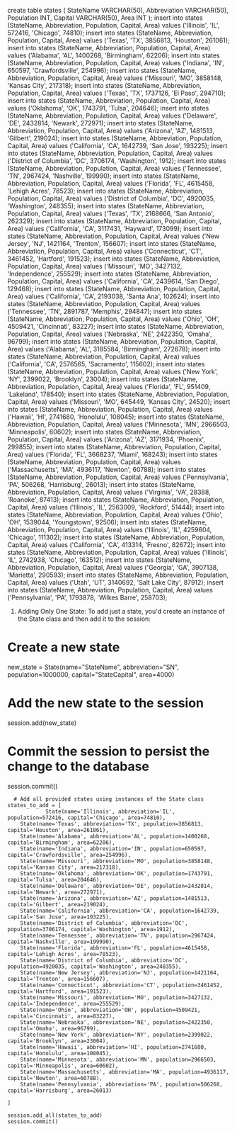 create table states (
	StateName VARCHAR(50),
	Abbreviation VARCHAR(50),
	Population INT,
	Capital VARCHAR(50),
	Area INT
);
insert into states (StateName, Abbreviation, Population, Capital, Area) values ('Illinois', 'IL', 572416, 'Chicago', 74810);
insert into states (StateName, Abbreviation, Population, Capital, Area) values ('Texas', 'TX', 3856813, 'Houston', 261061);
insert into states (StateName, Abbreviation, Population, Capital, Area) values ('Alabama', 'AL', 1400268, 'Birmingham', 62206);
insert into states (StateName, Abbreviation, Population, Capital, Area) values ('Indiana', 'IN', 650597, 'Crawfordsville', 254996);
insert into states (StateName, Abbreviation, Population, Capital, Area) values ('Missouri', 'MO', 3858148, 'Kansas City', 217318);
insert into states (StateName, Abbreviation, Population, Capital, Area) values ('Texas', 'TX', 1737126, 'El Paso', 294710);
insert into states (StateName, Abbreviation, Population, Capital, Area) values ('Oklahoma', 'OK', 1743791, 'Tulsa', 204646);
insert into states (StateName, Abbreviation, Population, Capital, Area) values ('Delaware', 'DE', 2432814, 'Newark', 272971);
insert into states (StateName, Abbreviation, Population, Capital, Area) values ('Arizona', 'AZ', 1481513, 'Gilbert', 219024);
insert into states (StateName, Abbreviation, Population, Capital, Area) values ('California', 'CA', 1642739, 'San Jose', 193225);
insert into states (StateName, Abbreviation, Population, Capital, Area) values ('District of Columbia', 'DC', 3706174, 'Washington', 1912);
insert into states (StateName, Abbreviation, Population, Capital, Area) values ('Tennessee', 'TN', 2967424, 'Nashville', 199990);
insert into states (StateName, Abbreviation, Population, Capital, Area) values ('Florida', 'FL', 4615458, 'Lehigh Acres', 78523);
insert into states (StateName, Abbreviation, Population, Capital, Area) values ('District of Columbia', 'DC', 4920035, 'Washington', 248355);
insert into states (StateName, Abbreviation, Population, Capital, Area) values ('Texas', 'TX', 2168666, 'San Antonio', 262329);
insert into states (StateName, Abbreviation, Population, Capital, Area) values ('California', 'CA', 3117431, 'Hayward', 173099);
insert into states (StateName, Abbreviation, Population, Capital, Area) values ('New Jersey', 'NJ', 1421164, 'Trenton', 156607);
insert into states (StateName, Abbreviation, Population, Capital, Area) values ('Connecticut', 'CT', 3461452, 'Hartford', 191523);
insert into states (StateName, Abbreviation, Population, Capital, Area) values ('Missouri', 'MO', 3427132, 'Independence', 255529);
insert into states (StateName, Abbreviation, Population, Capital, Area) values ('California', 'CA', 2439614, 'San Diego', 129468);
insert into states (StateName, Abbreviation, Population, Capital, Area) values ('California', 'CA', 2193038, 'Santa Ana', 102624);
insert into states (StateName, Abbreviation, Population, Capital, Area) values ('Tennessee', 'TN', 2891787, 'Memphis', 294847);
insert into states (StateName, Abbreviation, Population, Capital, Area) values ('Ohio', 'OH', 4509421, 'Cincinnati', 83227);
insert into states (StateName, Abbreviation, Population, Capital, Area) values ('Nebraska', 'NE', 2422350, 'Omaha', 96799);
insert into states (StateName, Abbreviation, Population, Capital, Area) values ('Alabama', 'AL', 3185584, 'Birmingham', 272678);
insert into states (StateName, Abbreviation, Population, Capital, Area) values ('California', 'CA', 2576565, 'Sacramento', 115602);
insert into states (StateName, Abbreviation, Population, Capital, Area) values ('New York', 'NY', 2399022, 'Brooklyn', 23004);
insert into states (StateName, Abbreviation, Population, Capital, Area) values ('Florida', 'FL', 951409, 'Lakeland', 178540);
insert into states (StateName, Abbreviation, Population, Capital, Area) values ('Missouri', 'MO', 645449, 'Kansas City', 24520);
insert into states (StateName, Abbreviation, Population, Capital, Area) values ('Hawaii', 'HI', 2741680, 'Honolulu', 108045);
insert into states (StateName, Abbreviation, Population, Capital, Area) values ('Minnesota', 'MN', 2966503, 'Minneapolis', 60602);
insert into states (StateName, Abbreviation, Population, Capital, Area) values ('Arizona', 'AZ', 3171934, 'Phoenix', 299855);
insert into states (StateName, Abbreviation, Population, Capital, Area) values ('Florida', 'FL', 3668237, 'Miami', 168243);
insert into states (StateName, Abbreviation, Population, Capital, Area) values ('Massachusetts', 'MA', 4936117, 'Newton', 60788);
insert into states (StateName, Abbreviation, Population, Capital, Area) values ('Pennsylvania', 'PA', 506268, 'Harrisburg', 26013);
insert into states (StateName, Abbreviation, Population, Capital, Area) values ('Virginia', 'VA', 28388, 'Roanoke', 87413);
insert into states (StateName, Abbreviation, Population, Capital, Area) values ('Illinois', 'IL', 2563009, 'Rockford', 51444);
insert into states (StateName, Abbreviation, Population, Capital, Area) values ('Ohio', 'OH', 1539044, 'Youngstown', 92506);
insert into states (StateName, Abbreviation, Population, Capital, Area) values ('Illinois', 'IL', 4259604, 'Chicago', 111302);
insert into states (StateName, Abbreviation, Population, Capital, Area) values ('California', 'CA', 413314, 'Fresno', 82672);
insert into states (StateName, Abbreviation, Population, Capital, Area) values ('Illinois', 'IL', 2742938, 'Chicago', 163512);
insert into states (StateName, Abbreviation, Population, Capital, Area) values ('Georgia', 'GA', 3907138, 'Marietta', 290593);
insert into states (StateName, Abbreviation, Population, Capital, Area) values ('Utah', 'UT', 3140692, 'Salt Lake City', 87912);
insert into states (StateName, Abbreviation, Population, Capital, Area) values ('Pennsylvania', 'PA', 1793878, 'Wilkes Barre', 258703);





1. Adding Only One State:
To add just a state, you'd create an instance of the State class and then add it to the session:

# Create a new state
new_state = State(name="StateName", abbreviation="SN", population=1000000, capital="StateCapital", area=4000)

# Add the new state to the session
session.add(new_state)

# Commit the session to persist the change to the database
session.commit()











     



	  # Add all provided states using instances of the State class
    states_to_add = [
		        State(name='Illinois', abbreviation='IL', population=572416, capital='Chicago', area=74810),
        State(name='Texas', abbreviation='TX', population=3856813, capital='Houston', area=261061),
        State(name='Alabama', abbreviation='AL', population=1400268, capital='Birmingham', area=62206),
        State(name='Indiana', abbreviation='IN', population=650597, capital='Crawfordsville', area=254996),
        State(name='Missouri', abbreviation='MO', population=3858148, capital='Kansas City', area=217318),
        State(name='Oklahoma', abbreviation='OK', population=1743791, capital='Tulsa', area=204646),
        State(name='Delaware', abbreviation='DE', population=2432814, capital='Newark', area=272971),
        State(name='Arizona', abbreviation='AZ', population=1481513, capital='Gilbert', area=219024),
        State(name='California', abbreviation='CA', population=1642739, capital='San Jose', area=193225),
        State(name='District of Columbia', abbreviation='DC', population=3706174, capital='Washington', area=1912),
        State(name='Tennessee', abbreviation='TN', population=2967424, capital='Nashville', area=199990),
        State(name='Florida', abbreviation='FL', population=4615458, capital='Lehigh Acres', area=78523),
        State(name='District of Columbia', abbreviation='DC', population=4920035, capital='Washington', area=248355),
        State(name='New Jersey', abbreviation='NJ', population=1421164, capital='Trenton', area=156607),
        State(name='Connecticut', abbreviation='CT', population=3461452, capital='Hartford', area=191523),
        State(name='Missouri', abbreviation='MO', population=3427132, capital='Independence', area=255529),
        State(name='Ohio', abbreviation='OH', population=4509421, capital='Cincinnati', area=83227),
        State(name='Nebraska', abbreviation='NE', population=2422350, capital='Omaha', area=96799),
        State(name='New York', abbreviation='NY', population=2399022, capital='Brooklyn', area=23004),
        State(name='Hawaii', abbreviation='HI', population=2741680, capital='Honolulu', area=108045),
        State(name='Minnesota', abbreviation='MN', population=2966503, capital='Minneapolis', area=60602),
        State(name='Massachusetts', abbreviation='MA', population=4936117, capital='Newton', area=60788),
        State(name='Pennsylvania', abbreviation='PA', population=506268, capital='Harrisburg', area=26013)
     
    ]

    session.add_all(states_to_add)
    session.commit()